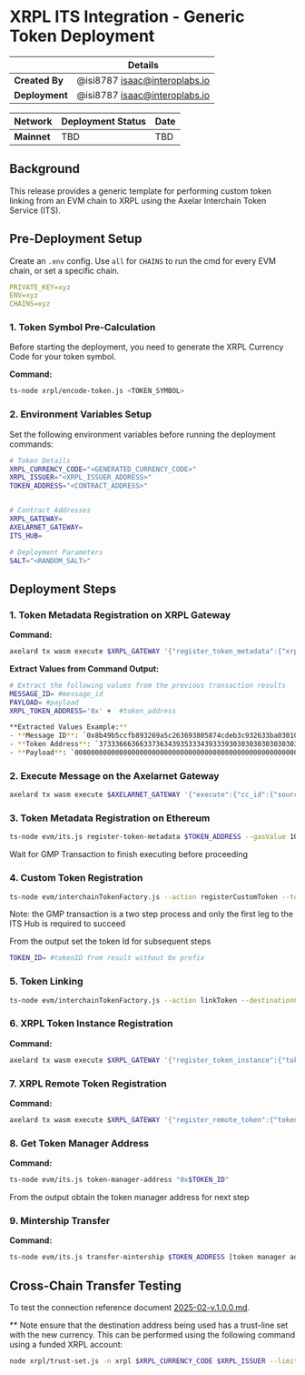# XRPL ITS Integration - Generic Token Deployment

|                | **Details**                              |
| -------------- | -------------------------------------- |
| **Created By** | @isi8787 <isaac@interoplabs.io>          |
| **Deployment** | @isi8787 <isaac@interoplabs.io> |

| **Network**          | **Deployment Status** | **Date**   |
| -------------------- | --------------------- | ---------- |
| **Mainnet**          | TBD                   | TBD        |

## Background

This release provides a generic template for performing custom token linking from an EVM chain to XRPL using the Axelar Interchain Token Service (ITS). 

## Pre-Deployment Setup

Create an `.env` config. Use `all` for `CHAINS` to run the cmd for every EVM chain, or set a specific chain.

```yaml
PRIVATE_KEY=xyz
ENV=xyz
CHAINS=xyz
```

### 1. Token Symbol Pre-Calculation

Before starting the deployment, you need to generate the XRPL Currency Code for your token symbol.

**Command:**
```bash
ts-node xrpl/encode-token.js <TOKEN_SYMBOL>
```

### 2. Environment Variables Setup

Set the following environment variables before running the deployment commands:

```bash
# Token Details
XRPL_CURRENCY_CODE="<GENERATED_CURRENCY_CODE>"
XRPL_ISSUER="<XRPL_ISSUER_ADDRESS>"
TOKEN_ADDRESS="<CONTRACT_ADDRESS>"


# Contract Addresses
XRPL_GATEWAY=
AXELARNET_GATEWAY=
ITS_HUB=

# Deployment Parameters
SALT="<RANDOM_SALT>"
```

## Deployment Steps

### 1. Token Metadata Registration on XRPL Gateway

**Command:**
```bash
axelard tx wasm execute $XRPL_GATEWAY '{"register_token_metadata":{"xrpl_token":{"issued":{"currency":"'$XRPL_CURRENCY_CODE'","issuer":"'$XRPL_ISSUER'"}}}}'
```

**Extract Values from Command Output:**
```bash
# Extract the following values from the previous transaction results
MESSAGE_ID= #message_id
PAYLOAD= #payload
XRPL_TOKEN_ADDRESS='0x' +  #token_address

**Extracted Values Example:**
- **Message ID**: `0x8b49b5ccfb893269a5c263693805874cdeb3c932633ba0301094403c77dad839`
- **Token Address**: `373336663663373634393533343933393030303030303030303030303030303030303030303030302e724e726a68314b475a6b326a42523377506641516e6f696474464659514b62516e32`
- **Payload**: `00000000000000000000000000000000000000000000000000000000000000060000000000000000000000000000000000000000000000000000000000000060000000000000000000000000000000000000000000000000000000000000000f000000000000000000000000000000000000000000000000000000000000004b373336663663373634393533343933393030303030303030303030303030303030303030303030302e724e726a68314b475a6b326a42523377506641516e6f696474464659514b62516e32000000000000000000000000000000000000000000`
```

### 2. Execute Message on the Axelarnet Gateway

```bash
axelard tx wasm execute $AXELARNET_GATEWAY '{"execute":{"cc_id":{"source_chain":"xrpl","message_id":"'$MESSAGE_ID'"},"payload":"'$PAYLOAD'"}}'
```

### 3. Token Metadata Registration on Ethereum

```bash
ts-node evm/its.js register-token-metadata $TOKEN_ADDRESS --gasValue 1000000000000000000
```

Wait for GMP Transaction to finish executing before proceeding

### 4. Custom Token Registration

```bash
ts-node evm/interchainTokenFactory.js --action registerCustomToken --tokenAddress $TOKEN_ADDRESS --tokenManagerType 4 --operator [operator address] --salt $SALT
```
Note: the GMP transaction is a two step process and only the first leg to the ITS Hub is required to succeed 

From the output set the token Id for subsequent steps
```bash
TOKEN_ID= #tokenID from result without 0x prefix
```

### 5. Token Linking

```bash
ts-node evm/interchainTokenFactory.js --action linkToken --destinationChain xrpl --destinationTokenAddress $XRPL_TOKEN_ADDRESS --tokenManagerType 4 --linkParams "0x" --salt $SALT --gasValue 1000000000000000000
```

### 6. XRPL Token Instance Registration

**Command:**
```bash
axelard tx wasm execute $XRPL_GATEWAY '{"register_token_instance":{"token_id":"'$TOKEN_ID'","chain":"'$CHAIN'","decimals":15}}'
```

### 7. XRPL Remote Token Registration

**Command:**
```bash
axelard tx wasm execute $XRPL_GATEWAY '{"register_remote_token":{"token_id":"'$TOKEN_ID'","xrpl_currency":"'$XRPL_CURRENCY_CODE'"}}'
```

### 8. Get Token Manager Address

**Command:**
```bash
ts-node evm/its.js token-manager-address "0x$TOKEN_ID"
```

From the output obtain the token manager address for next step

### 9. Mintership Transfer

**Command:**
```bash
ts-node evm/its.js transfer-mintership $TOKEN_ADDRESS [token manager address]
```

## Cross-Chain Transfer Testing

To test the connection reference document [2025-02-v.1.0.0.md](./2025-02-v.1.0.0.md).

** Note ensure that the destination address being used has a trust-line set with the new currency. This can be performed using the following command using a funded XRPL account:

```bash
node xrpl/trust-set.js -n xrpl $XRPL_CURRENCY_CODE $XRPL_ISSUER --limit 99999999999999990000000000000000000000000000000000000000000000000000000000000000000000000
```
